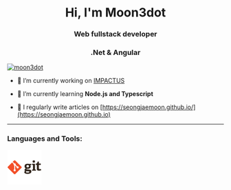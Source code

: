 <h1 align="center">Hi, I'm Moon3dot</h1>
<h3 align="center">Web fullstack developer</h3>
<h3 align="center">.Net & Angular</h3>

[![moon3dot]([https://hits.seeyoufarm.com/api/count/incr/badge.svg?url=https%3A%2F%2Fgithub.com%2FSeongJaeMoon&count_bg=%2379C83D&title_bg=%23555555&icon=&icon_color=%23E7E7E7&title=hits&edge_flat=false)](https://hits.seeyoufarm.com](http://moon3dot.ir/))

- 🔭 I’m currently working on [IMPACTUS](https://impactus.kr/)

- 🌱 I’m currently learning **Node.js and Typescript**

- 📝 I regularly write articles on [https://seongjaemoon.github.io/](https://seongjaemoon.github.io)

---

<h3 align="left">Languages and Tools:</h3>
<p align="left">  
    <a href="https://git-scm.com/" target="_blank"> 
        <img src="https://raw.githubusercontent.com/devicons/devicon/master/icons/git/git-original-wordmark.svg" alt="html5" width="80" height="80"/> 
    </a>
